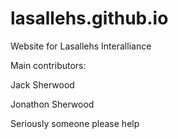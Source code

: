 # lasallehs.github.io
Website for Lasallehs Interalliance

Main contributors:

Jack Sherwood

Jonathon Sherwood

Seriously someone please help
